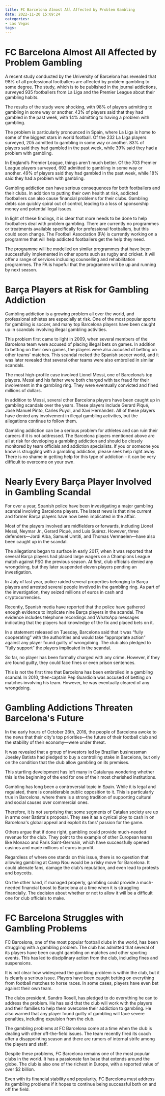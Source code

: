 ```yaml
---
title: FC Barcelona Almost All Affected by Problem Gambling
date: 2022-11-20 15:09:24
categories:
- Las Vegas
tags:
---
```



#  FC Barcelona Almost All Affected by Problem Gambling

A recent study conducted by the University of Barcelona has revealed that 98% of all professional footballers are affected by problem gambling to some degree. The study, which is to be published in the journal addictions, surveyed 935 footballers from La Liga and the Premier League about their gambling habits.

The results of the study were shocking, with 98% of players admitting to gambling in some way or another. 43% of players said that they had gambled in the past week, with 14% admitting to having a problem with gambling.

The problem is particularly pronounced in Spain, where La Liga is home to some of the biggest stars in world football. Of the 232 La Liga players surveyed, 205 admitted to gambling in some way or another. 83% of players said they had gambled in the past week, while 39% said they had a problem with gambling.

In England’s Premier League, things aren’t much better. Of the 703 Premier League players surveyed, 692 admitted to gambling in some way or another. 49% of players said they had gambled in the past week, while 18% said they had a problem with gambling.

Gambling addiction can have serious consequences for both footballers and their clubs. In addition to putting their own health at risk, addicted footballers can also cause financial problems for their clubs. Gambling debts can quickly spiral out of control, leading to a loss of sponsorship money and potential legal issues.

In light of these findings, it is clear that more needs to be done to help footballers deal with problem gambling. There are currently no programmes or treatments available specifically for professional footballers, but this could soon change. The Football Association (FA) is currently working on a programme that will help addicted footballers get the help they need.

The programme will be modelled on similar programmes that have been successfully implemented in other sports such as rugby and cricket. It will offer a range of services including counselling and rehabilitation programmes. The FA is hopeful that the programme will be up and running by next season.

#  Barça Players at Risk for Gambling Addiction

Gambling addiction is a growing problem all over the world, and professional athletes are especially at risk. One of the most popular sports for gambling is soccer, and many top Barcelona players have been caught up in scandals involving illegal gambling activities.

This problem first came to light in 2009, when several members of the Barcelona team were accused of placing illegal bets on games. In addition to betting on their own games, the players were also accused of betting on other teams’ matches. This scandal rocked the Spanish soccer world, and it was later revealed that several other teams were also embroiled in similar scandals.

The most high-profile case involved Lionel Messi, one of Barcelona’s top players. Messi and his father were both charged with tax fraud for their involvement in the gambling ring. They were eventually convicted and fined millions of dollars.

In addition to Messi, several other Barcelona players have been caught up in gambling scandals over the years. These players include Gerard Piqué, José Manuel Pinto, Carles Puyol, and Xavi Hernández. All of these players have denied any involvement in illegal gambling activities, but the allegations continue to follow them.

Gambling addiction can be a serious problem for athletes and can ruin their careers if it is not addressed. The Barcelona players mentioned above are all at risk for developing a gambling addiction and should be closely monitored by team officials and addiction specialists. If you or someone you know is struggling with a gambling addiction, please seek help right away. There is no shame in getting help for this type of addiction – it can be very difficult to overcome on your own.

#  Nearly Every Barça Player Involved in Gambling Scandal

For over a year, Spanish police have been investigating a major gambling scandal involving Barcelona players. The latest news is that nine current and former Barça players have now been implicated in the affair.

Most of the players involved are midfielders or forwards, including Lionel Messi, Neymar Jr., Gerard Piqué, and Luis Suárez. However, three defenders—Jordi Alba, Samuel Umtiti, and Thomas Vermaelen—have also been caught up in the scandal.

The allegations began to surface in early 2017, when it was reported that several Barça players had placed large wagers on a Champions League match against PSG the previous season. At first, club officials denied any wrongdoing, but they later suspended eleven players pending an investigation.

In July of last year, police raided several properties belonging to Barça players and arrested several people involved in the gambling ring. As part of the investigation, they seized millions of euros in cash and cryptocurrencies.

Recently, Spanish media have reported that the police have gathered enough evidence to implicate nine Barça players in the scandal. The evidence includes telephone recordings and WhatsApp messages indicating that the players had knowledge of the fix and placed bets on it.

In a statement released on Tuesday, Barcelona said that it was “fully cooperating” with the authorities and would take “appropriate action” against any player found guilty of wrongdoing. The club also pledged to “fully support” the players implicated in the scandal.

So far, no player has been formally charged with any crime. However, if they are found guilty, they could face fines or even prison sentences.

This is not the first time that Barcelona has been embroiled in a gambling scandal. In 2010, then-captain Pep Guardiola was accused of betting on matches involving his team. However, he was eventually cleared of any wrongdoing.

#  Gambling Addictions Threaten Barcelona's Future

In the early hours of October 26th, 2016, the people of Barcelona awoke to the news that their city's top priorities—the future of their football club and the stability of their economy—were under threat.

It was revealed that a group of investors led by Brazilian businessman Joesley Batista had pledged to buy a controlling stake in Barcelona, but only on the condition that the club allow gambling on its premises.

This startling development has left many in Catalunya wondering whether this is the beginning of the end for one of their most cherished institutions.

Gambling has long been a controversial topic in Spain. While it is legal and regulated, there is considerable public opposition to it. This is particularly true in Barcelona, where there is a strong tradition of supporting cultural and social causes over commercial ones.

Therefore, it is not surprising that some segments of Catalan society are up in arms over Batista's proposal. They see it as a cynical ploy to cash in on Barcelona's global appeal and exploit its fans' passion for the game.

Others argue that if done right, gambling could provide much-needed revenue for the club. They point to the example of other European teams like Monaco and Paris Saint-Germain, which have successfully opened casinos and made millions of euros in profit.

Regardless of where one stands on this issue, there is no question that allowing gambling at Camp Nou would be a risky move for Barcelona. It could alienate fans, damage the club's reputation, and even lead to protests and boycotts.

On the other hand, if managed properly, gambling could provide a much-needed financial boost to Barcelona at a time when it is struggling financially. The decision about whether or not to allow it will be a difficult one for club officials to make.

#  FC Barcelona Struggles with Gambling Problems

FC Barcelona, one of the most popular football clubs in the world, has been struggling with a gambling problem. The club has admitted that several of its players have been caught gambling on matches and other sporting events. This has led to disciplinary action from the club, including fines and suspensions.

It is not clear how widespread the gambling problem is within the club, but it is clearly a serious issue. Players have been caught betting on everything from football matches to horse races. In some cases, players have even bet against their own team.

The clubs president, Sandro Rosell, has pledged to do everything he can to address the problem. He has said that the club will work with the players and their families to help them overcome their addiction to gambling. He also warned that any player found guilty of gambling will face severe penalties, including expulsion from the club.

The gambling problems at FC Barcelona come at a time when the club is dealing with other off-the-field issues. The team recently fired its coach after a disappointing season and there are rumors of internal strife among the players and staff.

Despite these problems, FC Barcelona remains one of the most popular clubs in the world. It has a passionate fan base that extends around the globe. The club is also one of the richest in Europe, with a reported value of over $2 billion.

Even with its financial stability and popularity, FC Barcelona must address its gambling problems if it hopes to continue being successful both on and off the field.